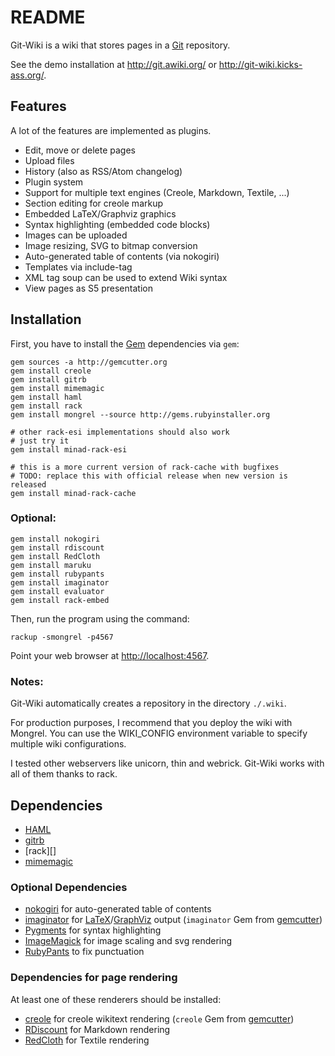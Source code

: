 README
======

Git-Wiki is a wiki that stores pages in a [Git][] repository.

See the demo installation at <http://git.awiki.org/> or <http://git-wiki.kicks-ass.org/>.

Features
--------

A lot of the features are implemented as plugins.

- Edit, move or delete pages
- Upload files
- History (also as RSS/Atom changelog)
- Plugin system
- Support for multiple text engines (Creole, Markdown, Textile, ...)
- Section editing for creole markup
- Embedded LaTeX/Graphviz graphics
- Syntax highlighting (embedded code blocks)
- Images can be uploaded
- Image resizing, SVG to bitmap conversion
- Auto-generated table of contents (via nokogiri)
- Templates via include-tag
- XML tag soup can be used to extend Wiki syntax
- View pages as S5 presentation

Installation
------------

First, you have to install the [Gem][] dependencies via `gem`:

    gem sources -a http://gemcutter.org
    gem install creole
    gem install gitrb
    gem install mimemagic
    gem install haml
    gem install rack
    gem install mongrel --source http://gems.rubyinstaller.org

    # other rack-esi implementations should also work
    # just try it
    gem install minad-rack-esi

    # this is a more current version of rack-cache with bugfixes
    # TODO: replace this with official release when new version is released
    gem install minad-rack-cache

### Optional:

    gem install nokogiri
    gem install rdiscount
    gem install RedCloth
    gem install maruku
    gem install rubypants
    gem install imaginator
    gem install evaluator
    gem install rack-embed

Then, run the program using the command:

    rackup -smongrel -p4567

Point your web browser at <http://localhost:4567>.

### Notes:

Git-Wiki automatically creates a repository in the directory `./.wiki`.

For production purposes, I recommend that you deploy the wiki
with Mongrel. You can use the WIKI_CONFIG environment variable
to specify multiple wiki configurations.

I tested other webservers like unicorn, thin and webrick.
Git-Wiki works with all of them thanks to rack.

Dependencies
------------

- [HAML][]
- [gitrb][]
- [rack][]
- [mimemagic][]

### Optional Dependencies

- [nokogiri][] for auto-generated table of contents
- [imaginator][] for [LaTeX][]/[GraphViz][] output
  (`imaginator` Gem from [gemcutter][])
- [Pygments][] for syntax highlighting
- [ImageMagick][] for image scaling and svg rendering
- [RubyPants][] to fix punctuation

### Dependencies for page rendering

At least one of these renderers should be installed:

- [creole][] for creole wikitext rendering
  (`creole` Gem from [gemcutter][])
- [RDiscount][] for Markdown rendering
- [RedCloth][] for Textile rendering

[creole]:http://github.com/minad/creole
[mimemagic]:http://github.com/minad/mimemagic
[Gem]:http://rubygems.org
[Git]:http://www.git-scm.org
[GitHub]:http://github.com
[GraphViz]:http://www.graphviz.org
[HAML]:http://haml.hamptoncatlin.com
[nokogiri]:http://nokogiri.org/
[imaginator]:http://github.com/minad/imaginator
[LaTeX]:www.latex-project.org
[pygments]:http://pygments.org/
[RDiscount]:http://github.com/rtomayko/rdiscount
[RedCloth]:http://redcloth.org/
[ImageMagick]:http://www.imagemagick.org/
[gitrb]:http://github.com/minad/gitrb/
[gemcutter]:http://gemcutter.org/
[RubyPants]:http://chneukirchen.org/blog/static/projects/rubypants.html

